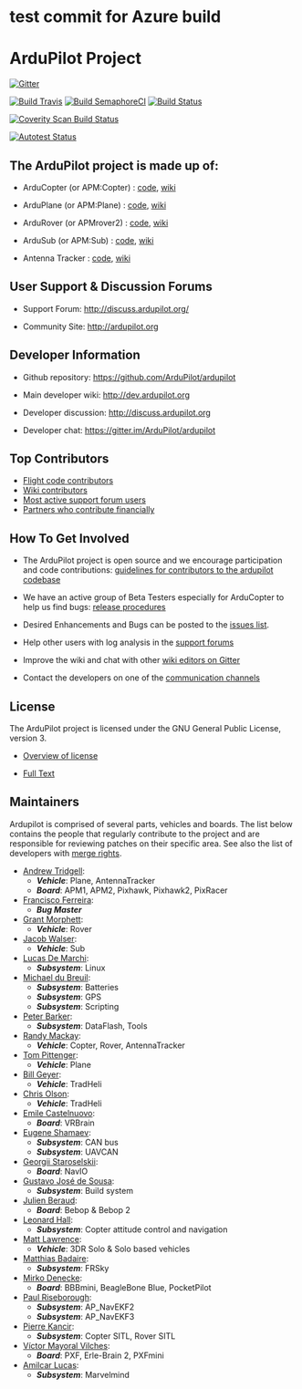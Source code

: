 # test commit for Azure build


# ArduPilot Project

[![Gitter](https://badges.gitter.im/Join%20Chat.svg)](https://gitter.im/ArduPilot/ardupilot?utm_source=badge&utm_medium=badge&utm_campaign=pr-badge&utm_content=badge)

[![Build Travis](https://travis-ci.org/ArduPilot/ardupilot.svg?branch=master)](https://travis-ci.org/ArduPilot/ardupilot) [![Build SemaphoreCI](https://semaphoreci.com/api/v1/ardupilot/ardupilot/branches/master/badge.svg)](https://semaphoreci.com/ardupilot/ardupilot) [![Build Status](https://dev.azure.com/ardupilot-org/ardupilot/_apis/build/status/ArduPilot.ardupilot?branchName=master)](https://dev.azure.com/ardupilot-org/ardupilot/_build/latest?definitionId=1&branchName=master)

[![Coverity Scan Build Status](https://scan.coverity.com/projects/5331/badge.svg)](https://scan.coverity.com/projects/ardupilot-ardupilot)

[![Autotest Status](http://autotest.ardupilot.org/autotest-badge.svg)](http://autotest.ardupilot.org/)

## The ArduPilot project is made up of: ##

- ArduCopter (or APM:Copter) : [code](https://github.com/ArduPilot/ardupilot/tree/master/ArduCopter), [wiki](http://ardupilot.org/copter/index.html)

- ArduPlane (or APM:Plane) : [code](https://github.com/ArduPilot/ardupilot/tree/master/ArduPlane), [wiki](http://ardupilot.org/plane/index.html)

- ArduRover (or APMrover2) : [code](https://github.com/ArduPilot/ardupilot/tree/master/APMrover2), [wiki](http://ardupilot.org/rover/index.html)

- ArduSub (or APM:Sub) : [code](https://github.com/ArduPilot/ardupilot/tree/master/ArduSub), [wiki](http://ardusub.com/)

- Antenna Tracker : [code](https://github.com/ArduPilot/ardupilot/tree/master/AntennaTracker), [wiki](http://ardupilot.org/antennatracker/index.html)

## User Support & Discussion Forums ##

- Support Forum: <http://discuss.ardupilot.org/>

- Community Site: <http://ardupilot.org>

## Developer Information ##

- Github repository: <https://github.com/ArduPilot/ardupilot>

- Main developer wiki: <http://dev.ardupilot.org>

- Developer discussion: <http://discuss.ardupilot.org>

- Developer chat: <https://gitter.im/ArduPilot/ardupilot>

## Top Contributors ##

- [Flight code contributors](https://github.com/ArduPilot/ardupilot/graphs/contributors)
- [Wiki contributors](https://github.com/ArduPilot/ardupilot_wiki/graphs/contributors)
- [Most active support forum users](https://discuss.ardupilot.org/u?order=post_count&period=quarterly)
- [Partners who contribute financially](http://ardupilot.org/about/Partners)

## How To Get Involved ##

- The ArduPilot project is open source and we encourage participation and code contributions: [guidelines for contributors to the ardupilot codebase](http://ardupilot.org/dev/docs/contributing.html)

- We have an active group of Beta Testers especially for ArduCopter to help us find bugs: [release procedures](http://dev.ardupilot.org/wiki/release-procedures)

- Desired Enhancements and Bugs can be posted to the [issues list](https://github.com/ArduPilot/ardupilot/issues).

- Help other users with log analysis in the [support forums](http://discuss.ardupilot.org/)

- Improve the wiki and chat with other [wiki editors on Gitter](https://gitter.im/ArduPilot/ardupilot_wiki)

- Contact the developers on one of the [communication channels](http://ardupilot.org/copter/docs/common-contact-us.html)

## License ##

The ArduPilot project is licensed under the GNU General Public
License, version 3.

- [Overview of license](http://dev.ardupilot.com/wiki/license-gplv3)

- [Full Text](https://github.com/ArduPilot/ardupilot/blob/master/COPYING.txt)

## Maintainers ##

Ardupilot is comprised of several parts, vehicles and boards. The list below
contains the people that regularly contribute to the project and are responsible
for reviewing patches on their specific area.  See also the list of developers with [merge rights](https://github.com/orgs/ArduPilot/teams/ardupilot-maintainers/members).

- [Andrew Tridgell](https://github.com/tridge):
  - ***Vehicle***: Plane, AntennaTracker
  - ***Board***: APM1, APM2, Pixhawk, Pixhawk2, PixRacer
- [Francisco Ferreira](https://github.com/oxinarf):
  - ***Bug Master***
- [Grant Morphett](https://github.com/gmorph):
  - ***Vehicle***: Rover
- [Jacob Walser](https://github.com/jaxxzer):
  - ***Vehicle***: Sub
- [Lucas De Marchi](https://github.com/lucasdemarchi):
  - ***Subsystem***: Linux
- [Michael du Breuil](https://github.com/WickedShell):
  - ***Subsystem***: Batteries
  - ***Subsystem***: GPS
  - ***Subsystem***: Scripting
- [Peter Barker](https://github.com/peterbarker):
  - ***Subsystem***: DataFlash, Tools
- [Randy Mackay](https://github.com/rmackay9):
  - ***Vehicle***: Copter, Rover, AntennaTracker
- [Tom Pittenger](https://github.com/magicrub):
  - ***Vehicle***: Plane
- [Bill Geyer](https://github.com/bnsgeyer):
  - ***Vehicle***: TradHeli
- [Chris Olson](https://github.com/ChristopherOlson):
  - ***Vehicle***: TradHeli
- [Emile Castelnuovo](https://github.com/emilecastelnuovo):
  - ***Board***: VRBrain
- [Eugene Shamaev](https://github.com/EShamaev):
  - ***Subsystem***: CAN bus
  - ***Subsystem***: UAVCAN
- [Georgii Staroselskii](https://github.com/staroselskii):
  - ***Board***: NavIO
- [Gustavo José de Sousa](https://github.com/guludo):
  - ***Subsystem***: Build system
- [Julien Beraud](https://github.com/jberaud):
  - ***Board***: Bebop & Bebop 2
- [Leonard Hall](https://github.com/lthall):
  - ***Subsystem***: Copter attitude control and navigation
- [Matt Lawrence](https://github.com/Pedals2Paddles):
  - ***Vehicle***: 3DR Solo & Solo based vehicles
- [Matthias Badaire](https://github.com/badzz):
  - ***Subsystem***: FRSky
- [Mirko Denecke](https://github.com/mirkix):
  - ***Board***: BBBmini, BeagleBone Blue, PocketPilot
- [Paul Riseborough](https://github.com/priseborough):
  - ***Subsystem***: AP_NavEKF2
  - ***Subsystem***: AP_NavEKF3
- [Pierre Kancir](https://github.com/khancyr):
  - ***Subsystem***: Copter SITL, Rover SITL
- [Víctor Mayoral Vilches](https://github.com/vmayoral):
  - ***Board***: PXF, Erle-Brain 2, PXFmini
- [Amilcar Lucas](https://github.com/amilcarlucas):
  - ***Subsystem***: Marvelmind
